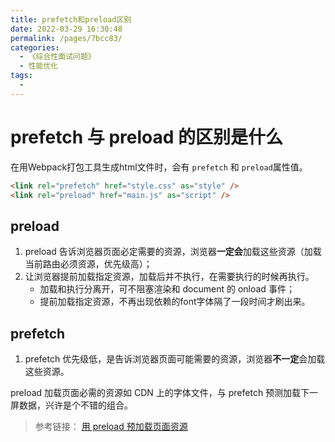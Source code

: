 ```yaml
---
title: prefetch和preload区别
date: 2022-03-29 16:30:48
permalink: /pages/7bcc83/
categories:
  - 《综合性面试问题》
  - 性能优化
tags:
  - 
---
```

# prefetch 与 preload 的区别是什么
在用Webpack打包工具生成html文件时，会有 `prefetch` 和 `preload`属性值。

```html
<link rel="prefetch" href="style.css" as="style" />
<link rel="preload" href="main.js" as="script" />
```

## preload

1. preload 告诉浏览器页面必定需要的资源，浏览器**一定会**加载这些资源（加载当前路由必须资源，优先级高）；
2. 让浏览器提前加载指定资源，加载后并不执行，在需要执行的时候再执行。
   - 加载和执行分离开，可不阻塞渲染和 document 的 onload 事件；
   - 提前加载指定资源，不再出现依赖的font字体隔了一段时间才刷出来。

## prefetch
1. prefetch 优先级低，是告诉浏览器页面可能需要的资源，浏览器**不一定**会加载这些资源。 

preload 加载页面必需的资源如 CDN 上的字体文件，与 prefetch 预测加载下一屏数据，兴许是个不错的组合。


> 参考链接： <a href="https://juejin.cn/post/6844903562070196237" target="_blank">用 preload 预加载页面资源</a>